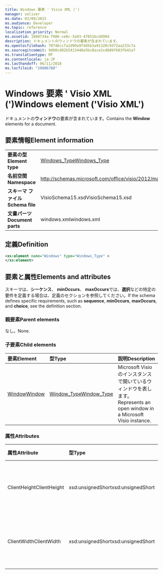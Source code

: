 ```yaml
---
title: Windows 要素 ' Visio XML (')
manager: soliver
ms.date: 03/09/2015
ms.audience: Developer
ms.topic: reference
localization_priority: Normal
ms.assetid: 1880734a-f086-ce6c-5a93-47851bcdd99d
description: ドキュメントのウィンドウの要素が含まれています。
ms.openlocfilehash: 70746ccfa2d99a9fdd5b3a91320c9372aa233c7a
ms.sourcegitcommit: 9d60cd82b5413446e5bc8ace2cd689f683fb41a7
ms.translationtype: MT
ms.contentlocale: ja-JP
ms.lasthandoff: 06/11/2018
ms.locfileid: "19806788"
---
```

# <a name="windows-element-visio-xml"></a><span data-ttu-id="22206-103">Windows 要素 ' Visio XML (')</span><span class="sxs-lookup"><span data-stu-id="22206-103">Windows element ('Visio XML')</span></span>

<span data-ttu-id="22206-104">ドキュメントの**ウィンドウ**の要素が含まれています。</span><span class="sxs-lookup"><span data-stu-id="22206-104">Contains the **Window** elements for a document.</span></span> 
  
## <a name="element-information"></a><span data-ttu-id="22206-105">要素情報</span><span class="sxs-lookup"><span data-stu-id="22206-105">Element information</span></span>

|||
|:-----|:-----|
|<span data-ttu-id="22206-106">**要素の型**</span><span class="sxs-lookup"><span data-stu-id="22206-106">**Element type**</span></span> <br/> |[<span data-ttu-id="22206-107">Windows_Type</span><span class="sxs-lookup"><span data-stu-id="22206-107">Windows_Type</span></span>](windows_type-complextypevisio-xml.md) <br/> |
|<span data-ttu-id="22206-108">**名前空間**</span><span class="sxs-lookup"><span data-stu-id="22206-108">**Namespace**</span></span> <br/> |http://schemas.microsoft.com/office/visio/2012/main  <br/> |
|<span data-ttu-id="22206-109">**スキーマ ファイル**</span><span class="sxs-lookup"><span data-stu-id="22206-109">**Schema file**</span></span> <br/> |<span data-ttu-id="22206-110">VisioSchema15.xsd</span><span class="sxs-lookup"><span data-stu-id="22206-110">VisioSchema15.xsd</span></span>  <br/> |
|<span data-ttu-id="22206-111">**文書パーツ**</span><span class="sxs-lookup"><span data-stu-id="22206-111">**Document parts**</span></span> <br/> |<span data-ttu-id="22206-112">windows.xml</span><span class="sxs-lookup"><span data-stu-id="22206-112">windows.xml</span></span>  <br/> |
   
## <a name="definition"></a><span data-ttu-id="22206-113">定義</span><span class="sxs-lookup"><span data-stu-id="22206-113">Definition</span></span>

```XML
<xs:element name="Windows" type="Windows_Type" >
</xs:element>
```

## <a name="elements-and-attributes"></a><span data-ttu-id="22206-114">要素と属性</span><span class="sxs-lookup"><span data-stu-id="22206-114">Elements and attributes</span></span>

<span data-ttu-id="22206-115">スキーマは、**シーケンス**、 **minOccurs**、 **maxOccurs**では、**選択**などの特定の要件を定義する場合は、定義のセクションを参照してください。</span><span class="sxs-lookup"><span data-stu-id="22206-115">If the schema defines specific requirements, such as **sequence**, **minOccurs**, **maxOccurs**, and **choice**, see the definition section.</span></span> 
  
### <a name="parent-elements"></a><span data-ttu-id="22206-116">親要素</span><span class="sxs-lookup"><span data-stu-id="22206-116">Parent elements</span></span>

<span data-ttu-id="22206-117">なし。</span><span class="sxs-lookup"><span data-stu-id="22206-117">None.</span></span>
  
### <a name="child-elements"></a><span data-ttu-id="22206-118">子要素</span><span class="sxs-lookup"><span data-stu-id="22206-118">Child elements</span></span>

|<span data-ttu-id="22206-119">**要素**</span><span class="sxs-lookup"><span data-stu-id="22206-119">**Element**</span></span>|<span data-ttu-id="22206-120">**型**</span><span class="sxs-lookup"><span data-stu-id="22206-120">**Type**</span></span>|<span data-ttu-id="22206-121">**説明**</span><span class="sxs-lookup"><span data-stu-id="22206-121">**Description**</span></span>|
|:-----|:-----|:-----|
|[<span data-ttu-id="22206-122">Window</span><span class="sxs-lookup"><span data-stu-id="22206-122">Window</span></span>](window-element-windows_type-complextypevisio-xml.md) <br/> |[<span data-ttu-id="22206-123">Window_Type</span><span class="sxs-lookup"><span data-stu-id="22206-123">Window_Type</span></span>](window_type-complextypevisio-xml.md) <br/> |<span data-ttu-id="22206-124">Microsoft Visio のインスタンスで開いているウィンドウを表します。</span><span class="sxs-lookup"><span data-stu-id="22206-124">Represents an open window in a Microsoft Visio instance.</span></span>  <br/> |
   
### <a name="attributes"></a><span data-ttu-id="22206-125">属性</span><span class="sxs-lookup"><span data-stu-id="22206-125">Attributes</span></span>

|<span data-ttu-id="22206-126">**属性**</span><span class="sxs-lookup"><span data-stu-id="22206-126">**Attribute**</span></span>|<span data-ttu-id="22206-127">**型**</span><span class="sxs-lookup"><span data-stu-id="22206-127">**Type**</span></span>|<span data-ttu-id="22206-128">**必須**</span><span class="sxs-lookup"><span data-stu-id="22206-128">**Required**</span></span>|<span data-ttu-id="22206-129">**説明**</span><span class="sxs-lookup"><span data-stu-id="22206-129">**Description**</span></span>|<span data-ttu-id="22206-130">**使用可能な値**</span><span class="sxs-lookup"><span data-stu-id="22206-130">**Possible values**</span></span>|
|:-----|:-----|:-----|:-----|:-----|
|<span data-ttu-id="22206-131">ClientHeight</span><span class="sxs-lookup"><span data-stu-id="22206-131">ClientHeight</span></span>  <br/> |<span data-ttu-id="22206-132">xsd:unsignedShort</span><span class="sxs-lookup"><span data-stu-id="22206-132">xsd:unsignedShort</span></span>  <br/> |<span data-ttu-id="22206-133">省略可能</span><span class="sxs-lookup"><span data-stu-id="22206-133">optional</span></span>  <br/> |<span data-ttu-id="22206-134">表示領域の高さを表します</span><span class="sxs-lookup"><span data-stu-id="22206-134">Represents the height dimension of a display area</span></span>  <br/> |<span data-ttu-id="22206-135">Xsd:unsignedShort の値を入力します。</span><span class="sxs-lookup"><span data-stu-id="22206-135">Values of the xsd:unsignedShort type.</span></span>  <br/> |
|<span data-ttu-id="22206-136">ClientWidth</span><span class="sxs-lookup"><span data-stu-id="22206-136">ClientWidth</span></span>  <br/> |<span data-ttu-id="22206-137">xsd:unsignedShort</span><span class="sxs-lookup"><span data-stu-id="22206-137">xsd:unsignedShort</span></span>  <br/> |<span data-ttu-id="22206-138">省略可能</span><span class="sxs-lookup"><span data-stu-id="22206-138">optional</span></span>  <br/> |<span data-ttu-id="22206-139">表示領域の幅の寸法を表す</span><span class="sxs-lookup"><span data-stu-id="22206-139">Represents the width dimension of a display area</span></span>  <br/> |<span data-ttu-id="22206-140">Xsd:unsignedShort の値を入力します。</span><span class="sxs-lookup"><span data-stu-id="22206-140">Values of the xsd:unsignedShort type.</span></span>  <br/> |
   

